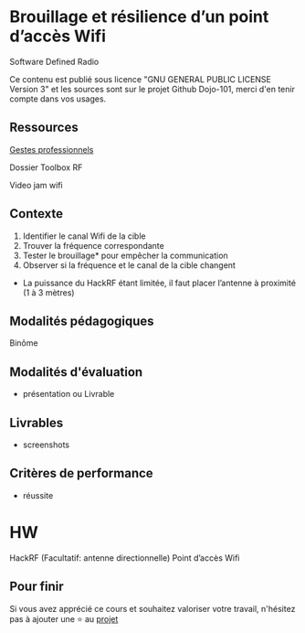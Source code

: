 # Brouillage et résilience d’un point d’accès Wifi

Software Defined Radio 

Ce contenu est publié sous licence "GNU GENERAL PUBLIC LICENSE Version 3" et les sources sont sur le projet Github Dojo-101, merci d'en tenir compte dans vos usages.


## Ressources

[Gestes professionnels](https://github.com/Aif4thah/Dojo-101)

Dossier Toolbox RF

Video jam wifi

## Contexte

1. Identifier le canal Wifi de la cible 
2. Trouver la fréquence correspondante
3. Tester le brouillage* pour empêcher la communication
4. Observer si la fréquence et le canal de la cible changent

* La puissance du HackRF étant limitée, il faut placer l’antenne à proximité (1 à 3 mètres)


## Modalités pédagogiques

Binôme

## Modalités d'évaluation

* présentation ou Livrable

## Livrables

* screenshots

## Critères de performance

* réussite

# HW

HackRF (Facultatif: antenne directionnelle)
Point d’accès Wifi

## Pour finir

Si vous avez apprécié ce cours et souhaitez valoriser votre travail, n'hésitez pas à ajouter une ⭐ au [projet](https://github.com/Aif4thah/Dojo-101)